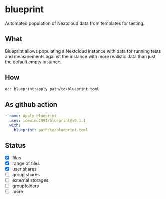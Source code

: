 # blueprint

Automated population of Nextcloud data from templates for testing.

## What

Blueprint allows populating a Nextcloud instance with data for running tests and measurements against the instance with more realistic data than just the default empty instance.

## How

```bash
occ blueprint:apply path/to/blueprint.toml
```

## As github action

```yml
- name: Apply blueprint
  uses: icewind1991/blueprint@v0.1.1
  with:
    blueprint: path/to/blueprint.toml
```

## Status

- [x] files
- [x] range of files
- [x] user shares
- [ ] group shares
- [ ] external storages
- [ ] groupfolders
- [ ] more
